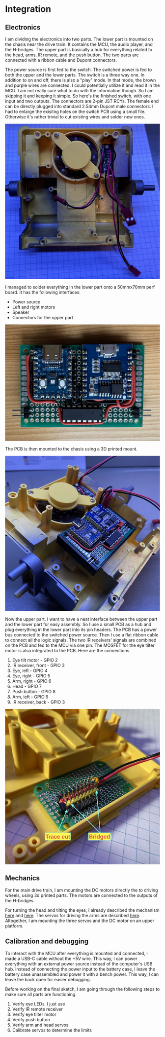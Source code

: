 # Integration

## Electronics

I am dividing the electronics into two parts. The lower part is mounted on the chasis near the drive train. It contains the MCU, the audio player, and the H-bridges. The upper part is basically a hub for everything related to the head, arms, IR remote, and the push button. The two parts are connected with a ribbon cable and Dupont connectors.

The power source is first fed to the switch. The switched power is fed to both the upper and the lower parts. The switch is a three way one. In addition to on and off, there is also a "play" mode. In that mode, the brown and purple wires are connected. I could potentially utilize it and read it in the MCU. I am not really sure what to do with the information though. So I am skipping it and keeping it simple. So here's the finished switch, with one input and two outputs. The connectors are 2-pin JST RCYs. The female end can be directly plugged into standard 2.54mm Dupont male connectors. I had to enlarge the exisitng holes on the switch PCB using a small file. Otherwise it's rather trivial to cut existing wires and solder new ones.

![switch](./media/IMG_0359.jpeg)

I managed to solder everything in the lower part onto a 50mmx70mm perf board. It has the following interfaces:

* Power source
* Left and right motors
* Speaker
* Connectors for the upper part

![lower_pcb](./media/IMG_0357.jpeg)

The PCB is then mounted to the chasis using a 3D printed mount.

![mounted_pcb](./media/IMG_0828.jpeg)

Now the upper part. I want to have a neat interface between the upper part and the lower part for easy assembly. So I use a small PCB as a hub and plug everything in the lower part into its pin headers. The PCB has a power bus connected to the switched power source. Then I use a flat ribbon cable to connect all the logic signals. The two IR receivers' signals are combined on the PCB and fed to the MCU via one pin. The MOSFET for the eye tilter motor is also integrated to the PCB. Here are the connections.

1. Eye tilt motor - GPIO 2 
2. IR receiver, front - GPIO 3
3. Eye, left - GPIO 4
4. Eye, right - GPIO 5
5. Arm, right - GPIO 6
6. Head - GPIO 7
7. Push button - GPIO 8
8. Arm, left - GPIO 9
9. IR receiver, back - GPIO 3

![upper_pcb](./media/IMG_0844.jpeg)

## Mechanics

For the main drive train, I am mounting the DC motors directly the to driving wheels, using 3d printed parts. The motors are connected to the outputs of the H-bridges.

For turning the head and tilting the eyes, I already described the mechanism [here](./head_rotation.md) and [here](./motor.md). The servos for driving the arms are described [here](./arm.md). Altogether, I am mounting the three servos and the DC motor on an upper platform.

## Calibration and debugging

To interact with the MCU after everything is mounted and connected, I made a USB-C cable without the +5V wire. This way, I can power everything with an external power source instead of the computer's USB hub. Instead of connecting the power input to the battery case, I leave the battery case unassembled and power it with a bench power. This way, I can leave the back open for easier debugging.

Before working on the final sketch, I am going through the following steps to make sure all parts are functioning.

1. Verify eye LEDs. I just use 
1. Verify IR remote receiver
1. Verify eye tilter motor
1. Verify push button
1. Verify arm and head servos
1. Calibrate servos to determine the limits
